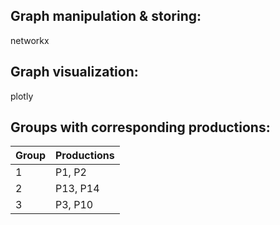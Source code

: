 ## Graph manipulation & storing:
networkx

## Graph visualization:
plotly

## Groups with corresponding productions:
|Group|Productions|
|-----|-----|
|1|P1, P2|
|2|P13, P14|
|3|P3, P10|
